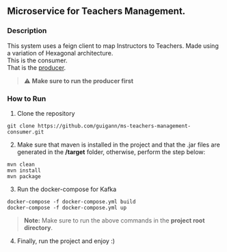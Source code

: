 ## Microservice for Teachers Management.

### Description
This system uses a feign client to map Instructors to Teachers. Made using a variation of Hexagonal architecture. <br>
This is the consumer.<br>
That is the <a href="https://github.com/guigann/ms-teachers-management-consumer" target="_blank"> producer</a>. <br>

> :warning: **Make sure to run the producer first**
> 
### How to Run
1. Clone the repository

```
git clone https://github.com/guigann/ms-teachers-management-consumer.git
```
2. Make sure that maven is installed in the project and that the .jar files are generated in the **/target** folder, otherwise, perform the step below:
```
mvn clean
mvn install
mvn package
```
3. Run the docker-compose for Kafka
```
docker-compose -f docker-compose.yml build
docker-compose -f docker-compose.yml up
```
> **Note:** Make sure to run the above commands in the **project root directory**.
4. Finally, run the project and enjoy :)
